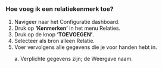 ### Hoe voeg ik een relatiekenmerk toe?
1.	Navigeer naar het Configuratie dashboard.
2.	Druk op **‘Kenmerken’** in het menu Relaties. 
3.	Druk op de knop **‘TOEVOEGEN’**.
4.	Selecteer als bron alleen Relatie.
5.	Voer vervolgens alle gegevens die je voor handen hebt in. <p>
a.	Verplichte gegevens zijn; de Weergave naam.
